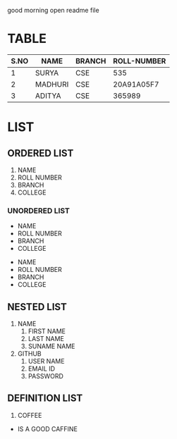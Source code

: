 
good morning
open readme file
# TABLE
|S.NO|NAME|BRANCH|ROLL-NUMBER|
|------|--------|------------|---------------------|
|1|SURYA|CSE|535|
|2|MADHURI|CSE|20A91A05F7|
|3|ADITYA|CSE|365989|

# LIST 
## ORDERED LIST
1. NAME
2. ROLL NUMBER
3. BRANCH
4. COLLEGE
### UNORDERED LIST
- NAME
- ROLL NUMBER
- BRANCH
- COLLEGE

* NAME
* ROLL NUMBER
* BRANCH
* COLLEGE
## NESTED LIST
1. NAME 
   1. FIRST NAME
   2. LAST NAME
   3. SUNAME NAME
2. GITHUB
   1. USER NAME
   2. EMAIL ID 
   3. PASSWORD
## DEFINITION LIST
1. COFFEE
- IS A GOOD CAFFINE

